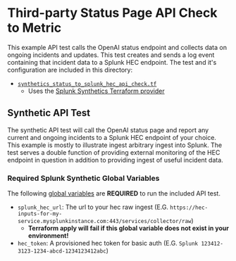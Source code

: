 # Third-party Status Page API Check to Metric
This example API test calls the OpenAI status endpoint and collects data on ongoing incidents and updates.
This test creates and sends a log event containing that incident data to a Splunk HEC endpoint. 
The test and it's configuration are included in this directory:
- [`synthetics_status_to_splunk_hec_api_check.tf`](./synthetics_status_to_splunk_hec_api_check.tf) 
    - Uses the [Splunk Synthetics Terraform provider](https://registry.terraform.io/providers/splunk/synthetics/latest/docs)

## Synthetic API Test
The synthetic API test will call the OpenAI status page and report any current and ongoing incidents to a Splunk HEC endpoint of your choice. This example is mostly to illustrate ingest arbitrary ingest into Splunk. The test serves a double function of providing external monitoring of the HEC endpoint in question in addition to providing ingest of useful incident data.


### Required Splunk Synthetic Global Variables
The following [global variables](https://docs.splunk.com/observability/en/synthetics/test-config/global-variables.html) are **REQUIRED** to run the included API test.
- `splunk_hec_url`: The url to your hec raw ingest (E.G. `https://hec-inputs-for-my-service.mysplunkinstance.com:443/services/collector/raw`)
    - **Terraform apply will fail if this global variable does not exist in your environment!**
- `hec_token`: A provisioned hec token for basic auth (E.G. `Splunk 123412-3123-1234-abcd-1234123412abc`)

